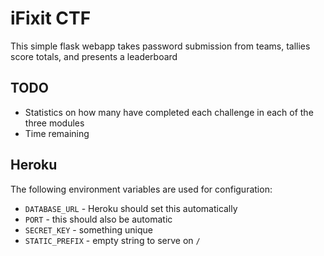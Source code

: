 iFixit CTF
==========

This simple flask webapp takes password submission from teams, tallies score totals, and presents a leaderboard

TODO
----
* Statistics on how many have completed each challenge in each of the three modules
* Time remaining

Heroku
------

The following environment variables are used for configuration:

* ``DATABASE_URL`` - Heroku should set this automatically
* ``PORT`` - this should also be automatic
* ``SECRET_KEY`` - something unique
* ``STATIC_PREFIX`` - empty string to serve on ``/``
